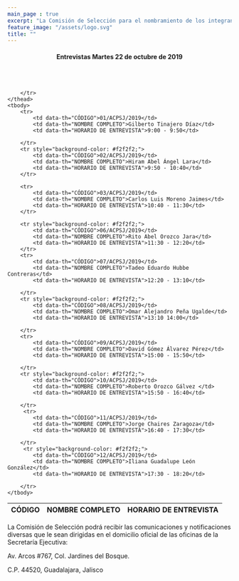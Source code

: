 ```yaml
---
main_page : true
excerpt: "La Comisión de Selección para el nombramiento de los integrantes del Comité de Participación Social del Sistema Anticorrupción del Estado de Jalisco, se constituye por 9 ciudadanas y ciudadanos comprometidos con la vida pública de nuestra Entidad. Esta Comisión fue designada por el Congreso del Estado con fundamento en la Constitución Política de Jalisco y la Ley del Sistema Anticorrupción Local. Su labor fundamental será identificar, seleccionar y nombrar a quienes formarán el primer Comité de Participación Social del Sistema Estatal Anticorrupción, pieza vital para la sinergia entre la sociedad civil y el sector gobierno en las tareas de prevención, investigación y sanción de los actos de corrupción."
feature_image: "/assets/logo.svg"
title: ""
---
```




<h4 style="text-align:center;">Entrevistas Martes 22 de octubre de 2019</h4>
<br><br>
<table class="rwd-table" id="table-wrap">
    <thead>
        <tr>
            <th>CÓDIGO</th>
            <th>NOMBRE COMPLETO</th>
            <th>HORARIO DE ENTREVISTA</th>
           
           
        </tr>
    </thead>
    <tbody>
        <tr>
            <td data-th="CÓDIGO">01/ACPSJ/2019</td>
            <td data-th="NOMBRE COMPLETO">Gilberto Tinajero Díaz</td>
            <td data-th="HORARIO DE ENTREVISTA">9:00 - 9:50</td>

        </tr>
        <tr style="background-color: #f2f2f2;">
            <td data-th="CÓDIGO">02/ACPSJ/2019</td>
            <td data-th="NOMBRE COMPLETO">Hiram Abel Ángel Lara</td>
            <td data-th="HORARIO DE ENTREVISTA">9:50 - 10:40</td>      
        </tr>

        <tr>
            <td data-th="CÓDIGO">03/ACPSJ/2019</td>
            <td data-th="NOMBRE COMPLETO">Carlos Luis Moreno Jaimes</td>
            <td data-th="HORARIO DE ENTREVISTA">10:40 - 11:30</td>
        </tr>

        <tr style="background-color: #f2f2f2;">
            <td data-th="CÓDIGO">06/ACPSJ/2019</td>
            <td data-th="NOMBRE COMPLETO">Rito Abel Orozco Jara</td>
            <td data-th="HORARIO DE ENTREVISTA">11:30 - 12:20</td>
        </tr>
        <tr>
       		<td data-th="CÓDIGO">07/ACPSJ/2019</td>
            <td data-th="NOMBRE COMPLETO">Tadeo Eduardo Hubbe Contreras</td>
            <td data-th="HORARIO DE ENTREVISTA">12:20 - 13:10</td>
           
        </tr>
        <tr style="background-color: #f2f2f2;">
       		<td data-th="CÓDIGO">08/ACPSJ/2019</td>
            <td data-th="NOMBRE COMPLETO">Omar Alejandro Peña Ugalde</td>
            <td data-th="HORARIO DE ENTREVISTA">13:10 14:00</td>
          
        </tr>
        <tr>
       		<td data-th="CÓDIGO">09/ACPSJ/2019</td>
            <td data-th="NOMBRE COMPLETO">David Gómez Álvarez Pérez</td>
            <td data-th="HORARIO DE ENTREVISTA">15:00 - 15:50</td>
           
        </tr>
        <tr style="background-color: #f2f2f2;">
       		<td data-th="CÓDIGO">10/ACPSJ/2019</td>
            <td data-th="NOMBRE COMPLETO">Roberto Orozco Gálvez </td>
            <td data-th="HORARIO DE ENTREVISTA">15:50 - 16:40</td>
          
        </tr>
         <tr>
       		<td data-th="CÓDIGO">11/ACPSJ/2019</td>
            <td data-th="NOMBRE COMPLETO">Jorge Chaires Zaragoza</td>
            <td data-th="HORARIO DE ENTREVISTA">16:40 - 17:30</td>
          
        </tr>      
         <tr style="background-color: #f2f2f2;">
       		<td data-th="CÓDIGO">12/ACPSJ/2019</td>
            <td data-th="NOMBRE COMPLETO">Iliana Guadalupe León González</td>
            <td data-th="HORARIO DE ENTREVISTA">17:30 - 18:20</td>
          
        </tr>
    </tbody>
</table>
<p></p>
<p></p>
<p></p>

<p>La Comisión de Selección podrá recibir las comunicaciones y notificaciones diversas que le sean dirigidas en el domicilio oficial de las oficinas de la Secretaría Ejecutiva:</p> <p>Av. Arcos #767, Col. Jardines del Bosque.</p> <p>C.P. 44520, Guadalajara, Jalisco</p>


<!-- 

<h3 style="text-align:center;">Lista de los 8 aspirantes que pasan a la ronda de entrevistas para ser elegidos como un nuevo integrante del Comité de Participación Social del Sistema Anticorrupción del Estado de Jalisco.</h3>
<p></p>
<p></p>
<ul style="text-align:center;list-style-type: none;">
    <li>Bulmaro López González</li>
    <li>Marco Antonio Cortés Guardado</li>
    <li>Nancy García Vázquez</li>
    <li>Gonzalo Alejandro Verduzco Mendoza</li>
    <li>Jorge Chaires Zaragoza</li>
    <li>Alejandro Salvador Sánchez Torres</li>
    <li>José Antonio Murillo Gladin</li>
    <li>Tadeo Eduardo Hubbe Contreras</li>
</ul>
<p></p>
<p></p>
<h5>Estas entrevistas se llevarán a cabo en la siguiente fecha y horario:</h5>
<ul>
    <li>Lunes 22 de octubre de 2018 en Av. Juárez No. 976, Edificio de la Rectoría General de la Universidad de Guadalajara, piso 9, Colonia Centro, C.P. 44100, Guadalajara, Jalisco; a partir de las 9:00 horas a 15:30 horas.
    </li>
</ul>
<h5>Formato de entrevistas:</h5>
<ol>
    <li><Strong>15 minutos.</Strong> El aspirante transmitirá de forma oral a la Comisión de Selección y a la sociedad en general:
    </li>

    a. Su visión del Comité de Participación Social dentro del Sistema Anticorrupción: expectativas de corto plazo y necesidades de largo plazo en su funcionamiento.<br><br>
    b. Una exposición de las razones que lo hacen un candidato idóneo y cuál sería su aportación personal a la labor de un cuerpo colegiado como el Comité de Participación Social.<br><br>
    c. Elementos de su perfil, experiencia profesional y rasgos de su carácter que contribuirían a lograr los objetivos del Comité de Participación Social.<br><br>
    d. Su papel en la promoción de vínculos con la sociedad jalisciense.<br><br>

    <li><strong>25 minutos.</strong> El aspirante responderá preguntas de los temas expuestos en la Metodología para la valoración de expedientes y algunos otros asuntos de la experiencia profesional o personal del aspirante que los Comisionados consideren pertinentes:</li>
   
        a. Dominio de los temas de trabajo del Comité: transparencia, rendición de cuentas, combate a la corrupción y aspectos relacionados.<br><br>
        b. Visión del Sistema Estatal Anticorrupción.<br><br>
        c. Capacidad de advertir los retos que enfrenta el Sistema Estatal Anticorrupción, así como su propuesta para resolverlos.<br><br>
        d. Claridad y visión sobre el papel del Comité de Participación Social dentro del Sistema Nacional Anticorrupción (objetivos y funciones).<br><br>
        e. Estructura lógica del pensamiento, capacidad de síntesis y sentido crítico en la presentación de explicaciones y argumentos.<br><br>
        f. Visión congruente con los principios constitucionales del Sistema Nacional Anticorrupción.<br><br>
        g. Liderazgo y capacidades de comunicación.<br><br>
        h. Independencia, determinación y firmeza en el ejercicio de sus atribuciones.<br><br>
    
    <li><strong>5 minutos.</strong> El aspirante contestará preguntas, formuladas por la sociedad civil, formuladas con anticipación recibidas con al menos 24 horas de anticipación.
    </li>
</ol>
<p></p>
<p></p>
<p>Las entrevistas serán abiertas al público con la participación de la sociedad civil a través de preguntas formuladas previamente a los aspirantes vía correo electrónico a través del siguiente enlace:</p>
<p><a target="_blank" href="http://comisionsaejalisco.org/contacto/">Pregunta Ciudadana</a></p>

-->
